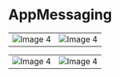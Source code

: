 # AppMessaging



<table>
  <tr>
    <td align="center"><img src="https://github.com/eladpariv/AppMessaging/assets/96910425/08bc4b52-d7a9-402f-aa4a-a24a61b81c78" alt="Image 4"></td>
    <td align="center"><img src="https://github.com/eladpariv/AppMessaging/assets/96910425/1655bbd8-64e5-4db1-bfcc-4183fdb23006" alt="Image 4"></td>
  </tr>
</table>

<table>
  <tr>
        <td align="center"><img src="https://github.com/eladpariv/AppMessaging/assets/96910425/ffd59391-f482-4f2d-ae13-e16a90a79217" alt="Image 4"></td>
      <td align="center"><img src="https://github.com/eladpariv/AppMessaging/assets/96910425/8400940c-c465-4915-a307-448b5c4fc3a9" alt="Image 4"></td>
  </tr>
</table>
